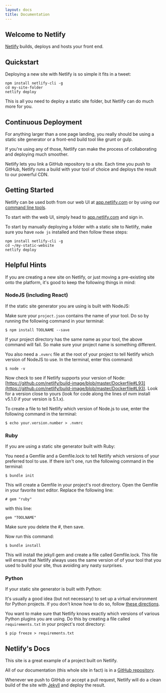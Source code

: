 ```yaml
---
layout: docs
title: Documentation
---
```


## Welcome to Netlify

[Netlify](http://www.netlify.com) builds, deploys and hosts your front end.

## Quickstart

Deploying a new site with Netlify is so simple it fits in a tweet:

```
npm install netlify-cli -g
cd my-site-folder
netlify deploy
```

This is all you need to deploy a static site folder, but Netlify can do much more for you.

## Continuous Deployment

For anything larger than a one page landing, you really should be using a static site generator or a front-end build tool like grunt or gulp.

If you're using any of those, Netlify can make the process of collaborating and deploying much smoother.

Netlify lets you link a GitHub repository to a site. Each time you push to GitHub, Netlify runs a build with your tool of choice and deploys the result to our powerful CDN.

## Getting Started

Netlify can be used both from our web UI at [app.netlify.com](http://app.netlify.com) or by using our [command line tools](/docs/cli).

To start with the web UI, simply head to [app.netlify.com](http://app.netlify.com) and sign in.

To start by manually deploying a folder with a static site to Netlify, make sure you have `node js` installed and then follow these steps:

```
npm install netlify-cli -g
cd ~/my-static-website
netlify deploy
```

## Helpful Hints

If you are creating a new site on Netlify, or just moving a pre-existing site onto the platform, it's good to keep the following things in mind:

### NodeJS (including React)

If the static site generator you are using is built with NodeJS:

Make sure your `project.json` contains the name of your tool. Do so by running the following command in your terminal:

```
$ npm install TOOLNAME --save
```

If your project directory has the same name as your tool, the above command will fail. So make sure your project name is something different.

You also need a `.nvmrc` file at the root of your project to tell Netlify which version of NodeJS to use. In the terminal, enter this command:

```
$ node -v
```

Now check to see if Netlify supports your version of Node: [https://github.com/netlify/build-image/blob/master/Dockerfile#L93](https://github.com/netlify/build-image/blob/master/Dockerfile#L93). Look for a version close to yours (look for code along the lines of nvm install v5.1.0 if your version is 5.1.x).

To create a file to tell Netlify which version of Node.js to use, enter the following command in the terminal:

```
$ echo your.version.number > .nvmrc
```

### Ruby

If you are using a static site generator built with Ruby:

You need a Gemfile and a Gemfile.lock to tell Netlify which versions of your preferred tool to use. If there isn't one, run the following command in the terminal:

```
$ bundle init
```

This will create a Gemfile in your project's root directory. Open the Gemfile in your favorite text editor. Replace the following line:

```
# gem "ruby"
```

with this line:

```
gem "TOOLNAME"
```

Make sure you delete the #, then save.

Now run this command:

```
$ bundle install
```

This will install the jekyll gem and create a file called Gemfile.lock. This file will ensure that Netlify always uses the same version of of your tool that you used to build your site, thus avoiding any nasty surprises.

### Python

If your static site generator is built with Python:

It's usually a good idea (but not necessary) to set up a virtual environment for Python projects. If you don't know how to do so, follow [these directions](http://docs.python-guide.org/en/latest/dev/virtualenvs/).

You want to make sure that Netlify knows exactly which versions of various Python plugins you are using. Do this by creating a file called `requirements.txt` in your project's root directory:

```
$ pip freeze > requirements.txt
```

## Netlify's Docs

This site is a great example of a project built on Netlify.

All of our documentation (this whole site in fact) is in a [GitHub repository](https://github.com/netlify/netlify-home).

Whenever we push to GitHub or accept a pull request, Netlify will do a clean build of the site with [Jekyll](http://jekyllrb.com/) and deploy the result.
